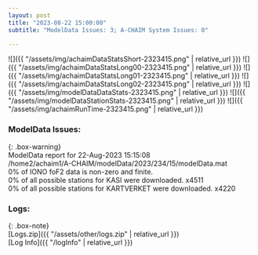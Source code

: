 ```yaml
---
layout: post
title: "2023-08-22 15:00:00"
subtitle: "ModelData Issues: 3; A-CHAIM System Issues: 0"

---
```


![]({{ "/assets/img/achaimDataStatsShort-2323415.png" | relative_url }})
![]({{ "/assets/img/achaimDataStatsLong00-2323415.png" | relative_url }})
![]({{ "/assets/img/achaimDataStatsLong01-2323415.png" | relative_url }})
![]({{ "/assets/img/achaimDataStatsLong02-2323415.png" | relative_url }})
![]({{ "/assets/img/modelDataDataStats-2323415.png" | relative_url }})
![]({{ "/assets/img/modelDataStationStats-2323415.png" | relative_url }})
![]({{ "/assets/img/achaimRunTime-2323415.png" | relative_url }})


### ModelData Issues:  
  
{: .box-warning}  
 ModelData report for 22-Aug-2023 15:15:08   
 /home2/achaim1/A-CHAIM/modelData/2023/234/15/modelData.mat   
 0% of IONO foF2 data is non-zero and finite.   
 0% of all possible stations for KASI were downloaded. x4511   
 0% of all possible stations for KARTVERKET were downloaded. x4220   
  


### Logs:  
  
{: .box-note}  
[Logs.zip]({{ "/assets/other/logs.zip" | relative_url }})  
[Log Info]({{ "/logInfo" | relative_url }})  
